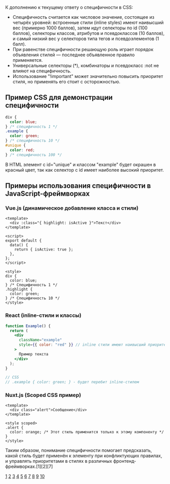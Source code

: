 К дополнению к текущему ответу о специфичности в CSS:

- Специфичность считается как числовое значение, состоящее из четырёх уровней: встроенные стили (inline styles) имеют наивысший вес (примерно 1000 баллов), затем идут селекторы по id (100 баллов), селекторы классов, атрибутов и псевдоклассов (10 баллов), и самый низкий вес у селекторов типа тегов и псевдоэлементов (1 балл).
- При равенстве специфичности решающую роль играет порядок объявления стилей — последнее объявленное правило применяется.
- Универсальные селекторы (\*), комбинаторы и псевдокласс :not не влияют на специфичность.
- Использование "!important" может значительно повысить приоритет стиля, но применять его стоит с осторожностью.

## Пример CSS для демонстрации специфичности

```css
div {
  color: blue;
} /* специфичность 1 */
.example {
  color: green;
} /* специфичность 10 */
#unique {
  color: red;
} /* специфичность 100 */
```

В HTML элемент с id="unique" и классом "example" будет окрашен в красный цвет, так как селектор с id имеет наиболее высокий приоритет.

## Примеры использования специфичности в JavaScript-фреймворках

### Vue.js (динамическое добавление класса и стили)

```vue
<template>
  <div :class="{ highlight: isActive }">Текст</div>
</template>

<script>
export default {
  data() {
    return { isActive: true };
  },
};
</script>

<style>
div {
  color: blue;
} /* Специфичность 1 */
.highlight {
  color: green;
} /* Специфичность 10 */
</style>
```

### React (inline-стили и классы)

```jsx
function Example() {
  return (
    <div
      className="example"
      style={{ color: "red" }} // inline стили имеют наивысший приоритет
    >
      Пример текста
    </div>
  );
}

// CSS
// .example { color: green; } - будет перебит inline-стилем
```

### Nuxt.js (Scoped CSS пример)

```vue
<template>
  <div class="alert">Сообщение</div>
</template>

<style scoped>
.alert {
  color: orange; /* Этот стиль применится только к этому компоненту */
}
</style>
```

Таким образом, понимание специфичности помогает предсказать, какой стиль будет применён к элементу при конфликтующих правилах, и управлять приоритетами в стилях в различных фронтенд-фреймворках.[1][2][7]

[1](https://developer.mozilla.org/ru/docs/Web/CSS/CSS_cascade/Specificity)
[2](https://www.dev-notes.ru/articles/css/decoding-css-specificity/)
[3](https://htmlacademy.ru/blog/css/which-selector)
[4](https://doka.guide/css/specificity/)
[5](https://sky.pro/wiki/html/prioritet-css-klassov-problemy-i-resheniya-pereopredeleniya/)
[6](https://puzzleweb.ru/css/18_inherit_cascade2.php)
[7](https://purpleschool.ru/knowledge-base/article/specificity)
[8](https://wp-kama.ru/note/css-prioritety-kaskadnost)
[9](https://code-basics.com/ru/languages/css/lessons/priority)
[10](https://znanieetosila.ru/profile/lesson/8/39)
